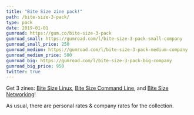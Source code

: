 ```yaml
---
title: "Bite Size zine pack!"
path: /bite-size-3-pack/
type: pack
date: 2019-01-01
gumroad: https://gum.co/bite-size-3-pack
gumroad_small: https://gumroad.com/l/bite-size-3-pack-small-company
gumroad_small_price: 250
gumroad_medium: https://gumroad.com/l/bite-size-3-pack-medium-company
gumroad_medium_price: 500
gumroad_big: https://gumroad.com/l/bite-size-3-pack-big-company
gumroad_big_price: 950
twitter: true
---
```


Get 3 zines: [Bite Size Linux](https://wizardzines.com/zines/bite-size-linux/), [Bite Size Command
Line](https://wizardzines.com/zines/bite-size-command-line/), and [Bite Size Networking](https://wizardzines.com/zines/bite-size-networking/)!

As usual, there are personal rates & company rates for the collection. 
